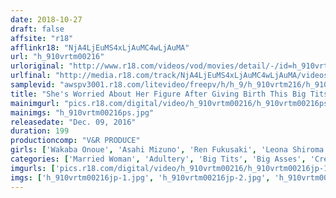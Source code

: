 ```yaml
---
date: 2018-10-27
draft: false
affsite: "r18"
afflinkr18: "NjA4LjEuMS4xLjAuMC4wLjAuMA"
url: "h_910vrtm00216"
urloriginal: "http://www.r18.com/videos/vod/movies/detail/-/id=h_910vrtm00216"
urlfinal: "http://media.r18.com/track/NjA4LjEuMS4xLjAuMC4wLjAuMA/videos/vod/movies/detail/-/id=h_910vrtm00216"
samplevid: "awspv3001.r18.com/litevideo/freepv/h/h_9/h_910vrtm216/h_910vrtm216_dmb_w.mp4"
title: "She's Worried About Her Figure After Giving Birth This Big Tits Housewife In A Sports Bra Has Been Deprived Of Sex For So Long She'll Cum Just From Being Touched! Highly Sensual! When She Sees A Rock Hard Cock, She Loses All Self Control, And Becomes A Horny Bitch Who Secretly Craves Creampie Sex!"
mainimgurl: "pics.r18.com/digital/video/h_910vrtm00216/h_910vrtm00216ps.jpg"
mainimgs: "h_910vrtm00216ps.jpg"
releasedate: "Dec. 09, 2016"
duration: 199
productioncomp: "V&R PRODUCE"
girls: ['Wakaba Onoue', 'Asahi Mizuno', 'Ren Fukusaki', 'Leona Shiroma']
categories: ['Married Woman', 'Adultery', 'Big Tits', 'Big Asses', 'Creampie', 'Hi-Def']
imgurls: ['pics.r18.com/digital/video/h_910vrtm00216/h_910vrtm00216jp-1.jpg', 'pics.r18.com/digital/video/h_910vrtm00216/h_910vrtm00216jp-2.jpg', 'pics.r18.com/digital/video/h_910vrtm00216/h_910vrtm00216jp-3.jpg', 'pics.r18.com/digital/video/h_910vrtm00216/h_910vrtm00216jp-4.jpg', 'pics.r18.com/digital/video/h_910vrtm00216/h_910vrtm00216jp-5.jpg', 'pics.r18.com/digital/video/h_910vrtm00216/h_910vrtm00216jp-6.jpg', 'pics.r18.com/digital/video/h_910vrtm00216/h_910vrtm00216jp-7.jpg', 'pics.r18.com/digital/video/h_910vrtm00216/h_910vrtm00216jp-8.jpg', 'pics.r18.com/digital/video/h_910vrtm00216/h_910vrtm00216jp-9.jpg', 'pics.r18.com/digital/video/h_910vrtm00216/h_910vrtm00216jp-10.jpg', 'pics.r18.com/digital/video/h_910vrtm00216/h_910vrtm00216jp-11.jpg', 'pics.r18.com/digital/video/h_910vrtm00216/h_910vrtm00216jp-12.jpg', 'pics.r18.com/digital/video/h_910vrtm00216/h_910vrtm00216jp-13.jpg', 'pics.r18.com/digital/video/h_910vrtm00216/h_910vrtm00216jp-14.jpg', 'pics.r18.com/digital/video/h_910vrtm00216/h_910vrtm00216jp-15.jpg', 'pics.r18.com/digital/video/h_910vrtm00216/h_910vrtm00216jp-16.jpg', 'pics.r18.com/digital/video/h_910vrtm00216/h_910vrtm00216jp-17.jpg', 'pics.r18.com/digital/video/h_910vrtm00216/h_910vrtm00216jp-18.jpg', 'pics.r18.com/digital/video/h_910vrtm00216/h_910vrtm00216jp-19.jpg', 'pics.r18.com/digital/video/h_910vrtm00216/h_910vrtm00216jp-20.jpg']
imgs: ['h_910vrtm00216jp-1.jpg', 'h_910vrtm00216jp-2.jpg', 'h_910vrtm00216jp-3.jpg', 'h_910vrtm00216jp-4.jpg', 'h_910vrtm00216jp-5.jpg', 'h_910vrtm00216jp-6.jpg', 'h_910vrtm00216jp-7.jpg', 'h_910vrtm00216jp-8.jpg', 'h_910vrtm00216jp-9.jpg', 'h_910vrtm00216jp-10.jpg', 'h_910vrtm00216jp-11.jpg', 'h_910vrtm00216jp-12.jpg', 'h_910vrtm00216jp-13.jpg', 'h_910vrtm00216jp-14.jpg', 'h_910vrtm00216jp-15.jpg', 'h_910vrtm00216jp-16.jpg', 'h_910vrtm00216jp-17.jpg', 'h_910vrtm00216jp-18.jpg', 'h_910vrtm00216jp-19.jpg', 'h_910vrtm00216jp-20.jpg']
---
```


